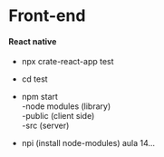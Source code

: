 # Front-end
#### React native
- npx crate-react-app test
- cd test
- npm start </br>
  -node modules (library)</br>
  -public (client side)</br>
  -src (server)</br>
 
 - npi (install node-modules)
 aula 14...
